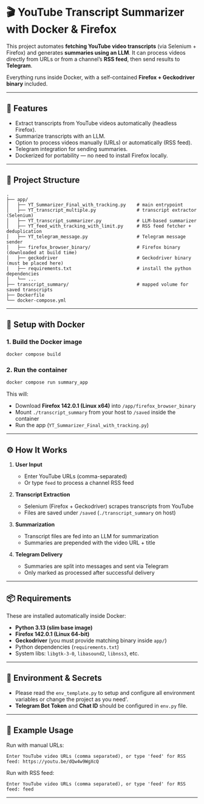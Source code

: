 # 🎬 YouTube Transcript Summarizer with Docker & Firefox

This project automates **fetching YouTube video transcripts** (via Selenium + Firefox) and generates **summaries using an LLM**.
It can process videos directly from URLs or from a channel’s **RSS feed**, then send results to **Telegram**.

Everything runs inside Docker, with a self-contained **Firefox + Geckodriver binary** included.

---

## 🚀 Features

* Extract transcripts from YouTube videos automatically (headless Firefox).
* Summarize transcripts with an LLM.
* Option to process videos manually (URLs) or automatically (RSS feed).
* Telegram integration for sending summaries.
* Dockerized for portability — no need to install Firefox locally.

---

## 📂 Project Structure

```
.
├── app/
│   ├── YT_Summarizer_Final_with_tracking.py    # main entrypoint
│   ├── YT_transcript_multiple.py               # transcript extractor (Selenium)
│   ├── YT_transcript_summarizer.py             # LLM-based summarizer
│   ├── YT_feed_with_tracking_with_limit.py     # RSS feed fetcher + deduplication
│   ├── YT_telegram_message.py                  # Telegram message sender
│   ├── firefox_browser_binary/                 # Firefox binary (downloaded at build time)
│   ├── geckodriver                             # Geckodriver binary (must be placed here)
|   ├── requirements.txt                        # install the python dependencies
│   └── ...
├── transcript_summary/                         # mapped volume for saved transcripts
├── Dockerfile
└── docker-compose.yml
```

---

## 🐳 Setup with Docker

### 1. Build the Docker image

```bash
docker compose build
```

### 2. Run the container

```bash
docker compose run summary_app
```

This will:

* Download **Firefox 142.0.1 (Linux x64)** into `/app/firefox_browser_binary`
* Mount `./transcript_summary` from your host to `/saved` inside the container
* Run the app (`YT_Summarizer_Final_with_tracking.py`)

---

## ⚙️ How It Works

1. **User Input**

   * Enter YouTube URLs (comma-separated)
   * Or type `feed` to process a channel RSS feed

2. **Transcript Extraction**

   * Selenium (Firefox + Geckodriver) scrapes transcripts from YouTube
   * Files are saved under `/saved` (`./transcript_summary` on host)

3. **Summarization**

   * Transcript files are fed into an LLM for summarization
   * Summaries are prepended with the video URL + title

4. **Telegram Delivery**

   * Summaries are split into messages and sent via Telegram
   * Only marked as processed after successful delivery

---

## 📦 Requirements

These are installed automatically inside Docker:

* **Python 3.13 (slim base image)**
* **Firefox 142.0.1 (Linux 64-bit)**
* **Geckodriver** (you must provide matching binary inside `app/`)
* Python dependencies (`requirements.txt`)
* System libs: `libgtk-3-0`, `libasound2`, `libnss3`, etc.

---

## 📡 Environment & Secrets

* Please read the `env_template.py` to setup and configure all  environment variables or change the project as you need'.
* **Telegram Bot Token** and **Chat ID** should be configured in `env.py` file.

---

## 📑 Example Usage

Run with manual URLs:

```
Enter YouTube video URLs (comma separated), or type 'feed' for RSS feed: https://youtu.be/dQw4w9WgXcQ
```

Run with RSS feed:

```
Enter YouTube video URLs (comma separated), or type 'feed' for RSS feed: feed
```

---
